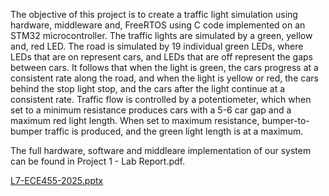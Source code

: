The objective of this project is to create a traffic light simulation using hardware, middleware and, FreeRTOS using C code implemented on an STM32 microcontroller. The traffic lights are simulated by a green, yellow and, red LED. The road is simulated by 19 individual green LEDs, where LEDs that are on represent cars, and LEDs that are off represent the gaps between cars. It follows that when the light is green, the cars progress at a consistent rate along the road, and when the light is yellow or red, the cars behind the stop light stop, and the cars after the light continue at a consistent rate. Traffic flow is controlled by a potentiometer, which when set to a minimum resistance produces cars with a 5-6 car gap and a maximum red light length. When set to maximum resistance, bumper-to-bumper traffic is produced, and the green light length is at a maximum.

The full hardware, software and middleare implementation of our system can be found in Project 1 - Lab Report.pdf.

[L7-ECE455-2025.pptx](https://github.com/user-attachments/files/19116868/L7-ECE455-2025.pptx)
